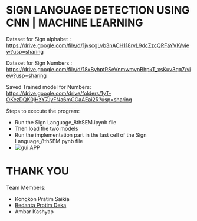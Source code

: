 # SIGN LANGUAGE DETECTION USING CNN | MACHINE LEARNING

Dataset for Sign alphabet : https://drive.google.com/file/d/1jvscgLvb3nACH118rvL9dcZzcQRFaYVK/view?usp=sharing

Dataset for Sign Numbers : https://drive.google.com/file/d/18xByhptRSeVnmwmypBhpkT_xsKuv3qq7/view?usp=sharing

Saved Trained model for Numbers: https://drive.google.com/drive/folders/1yT-OKezDQK0jHzY7JyFNa6mGGaAEai2R?usp=sharing



Steps to execute the program:

* Run the Sign Language_8thSEM.ipynb file
* Then load the two models
* Run the implementation part in the last cell of the  Sign Language_8thSEM.pynb file
* ![gui APP](https://user-images.githubusercontent.com/42889852/127876167-dbd14c54-f7ca-41d0-aafb-e8e7185a098b.jpeg)




# THANK YOU

Team Members:
- Kongkon Pratim Saikia
- [Bedanta Protim Deka](https://github.com/bedantadeka23)
- Ambar Kashyap
